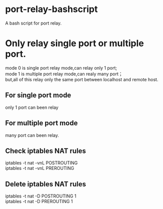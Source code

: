 # port-relay-bashscript
A bash script for port relay.

# Only relay single port or multiple port.
mode 0 is single port relay mode,can relay only 1 port;  
mode 1 is multiple port relay mode,can realy many port；   
but,all of this relay only the same port between localhost and remote host.
## For single port mode
only 1 port can been relay
## For multiple port mode
many port can been relay.
## Check iptables NAT rules
iptables -t nat -vnL POSTROUTING  
iptables -t nat -vnL PREROUTING
## Delete iptables NAT rules
iptables -t nat -D POSTROUTING 1  
iptables -t nat -D PREROUTING 1

